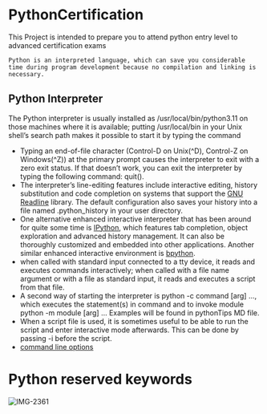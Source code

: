 # PythonCertification

This Project is intended to prepare you to attend python entry level to advanced certification exams

```
Python is an interpreted language, which can save you considerable time during program development because no compilation and linking is necessary.

```

## Python Interpreter

The Python interpreter is usually installed as /usr/local/bin/python3.11 on those machines where it is available; putting /usr/local/bin in your Unix shell’s search path makes it possible to start it by typing the command

- Typing an end-of-file character (Control-D on Unix(^D), Control-Z on Windows(^Z)) at the primary prompt causes the interpreter to exit with a zero exit status. If that doesn’t work, you can exit the interpreter by typing the following command: quit().
- The interpreter’s line-editing features include interactive editing, history substitution and code completion on systems that support the [GNU Readline](https://tiswww.case.edu/php/chet/readline/rltop.html) library. The default configuration also saves your history into a file named .python_history in your user directory.
- One alternative enhanced interactive interpreter that has been around for quite some time is [IPython](https://ipython.org/), which features tab completion, object exploration and advanced history management. It can also be thoroughly customized and embedded into other applications. Another similar enhanced interactive environment is [bpython](https://www.bpython-interpreter.org/downloads.html).
- when called with standard input connected to a tty device, it reads and executes commands interactively; when called with a file name argument or with a file as standard input, it reads and executes a script from that file.
- A second way of starting the interpreter is python -c command [arg] ..., which executes the statement(s) in command and to invoke module python -m module [arg] ... Examples will be found in pythonTips MD file.
- When a script file is used, it is sometimes useful to be able to run the script and enter interactive mode afterwards. This can be done by passing -i before the script.
- [command line options](https://docs.python.org/3/using/cmdline.html#using-on-general)

Python reserved keywords
========================

![IMG-2361](https://user-images.githubusercontent.com/11929387/180302119-d8076204-3cf6-4858-9413-f4a51980ad11.JPG)
